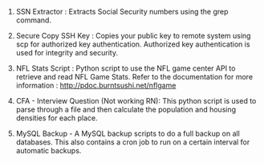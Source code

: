 1. SSN Extractor : Extracts Social Security numbers using the grep command.

2. Secure Copy SSH Key : Copies your public key to remote system using scp for authorized key authentication. Authorized key authentication is used for integrity and security.

3. NFL Stats Script : Python script to use the NFL game center API to retrieve and read NFL Game Stats.
Refer to the documentation for more information : http://pdoc.burntsushi.net/nflgame

4. CFA - Interview Question (Not working RN): This python script is used to parse through a file and then calculate the population and housing densities for each place.

5. MySQL Backup - A MySQL backup scripts to do a full backup on all databases. This also contains a cron job to run on a certain interval for automatic backups.
